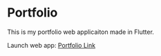 # Portfolio

This is my portfolio web applicaiton made in Flutter.

Launch web app: [Portfolio Link](kay-af.github.io/portfolio)